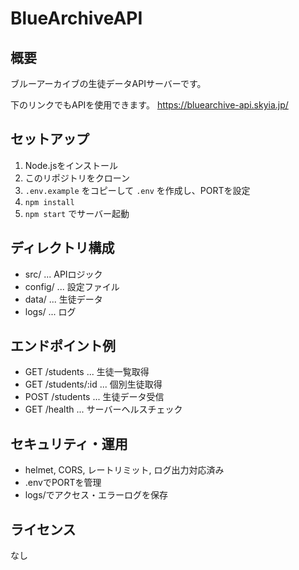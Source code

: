# BlueArchiveAPI

## 概要
ブルーアーカイブの生徒データAPIサーバーです。

下のリンクでもAPIを使用できます。
https://bluearchive-api.skyia.jp/

## セットアップ
1. Node.jsをインストール
2. このリポジトリをクローン
3. `.env.example` をコピーして `.env` を作成し、PORTを設定
4. `npm install`
5. `npm start` でサーバー起動

## ディレクトリ構成
- src/ ... APIロジック
- config/ ... 設定ファイル
- data/ ... 生徒データ
- logs/ ... ログ

## エンドポイント例
- GET /students ... 生徒一覧取得
- GET /students/:id ... 個別生徒取得
- POST /students ... 生徒データ受信
- GET /health ... サーバーヘルスチェック

## セキュリティ・運用
- helmet, CORS, レートリミット, ログ出力対応済み
- .envでPORTを管理
- logs/でアクセス・エラーログを保存

## ライセンス
なし
